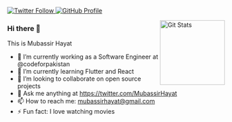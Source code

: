 <p>
  <a href="https://twitter.com/MubassirHayat">
    <img alt="Twitter Follow" src="https://img.shields.io/twitter/follow/MubassirHayat?style=for-the-badge">
  </a>

  <a href="https://github.com/mubassirhayat">
    <img alt="GitHub Profile" src="https://img.shields.io/static/v1?label=Profile&message=%E2%9D%A4&logo=GitHub&style=for-the-badge">
  </a>
</p>

<a href="https://github.com/mubassirhayat"><img alt="Git Stats" src="https://github-readme-stats.vercel.app/api?username=mubassirhayat&show_icons=true" align="right" height="150" /></a>

### Hi there 👋

This is Mubassir Hayat

- 🔭 I’m currently working as a Software Engineer at @codeforpakistan
- 🌱 I’m currently learning Flutter and React
- 👯 I’m looking to collaborate on open source projects
- 💬 Ask me anything at https://twitter.com/MubassirHayat
- 📫 How to reach me: mubassirhayat@gmail.com
- ⚡ Fun fact: I love watching movies
